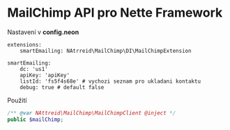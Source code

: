 # MailChimp API pro Nette Framework

Nastavení v **config.neon**
```neon
extensions:
    smartEmailing: NAtrreid\MailChimp\DI\MailChimpExtension

smartEmailing:
    dc: 'us1'
    apiKey: 'apiKey'
    listId: 'fs5f4s68e' # vychozi seznam pro ukladani kontaktu
    debug: true # default false
```

Použití

```php
/** @var NAttreid\MailChimp\MailChimpClient @inject */
public $mailChimp;

```
